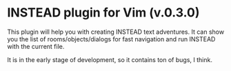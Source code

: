 INSTEAD plugin for Vim (v.0.3.0)
==============================

This plugin will help you with creating INSTEAD text adventures.
It can show you the list of rooms/objects/dialogs for fast navigation 
and run INSTEAD with the current file.

It is in the early stage of development, so it contains ton of bugs, I think.
